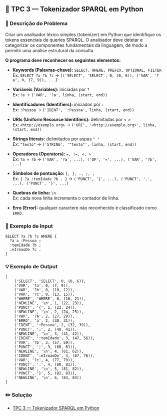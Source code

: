 ## 📝 TPC 3 — Tokenizador SPARQL em Python
### 📌 Descrição do Problema

Criar um analisador léxico simples (tokenizer) em Python que identifique os tokens essenciais de queries SPARQL. O analisador deve detetar e categorizar os componentes fundamentais da linguagem, de modo a permitir uma análise estrutural da consulta.

**O programa deve reconhecer os seguintes elementos:**

- **Keywords (Palavras-chave):** `SELECT, WHERE, PREFIX, OPTIONAL, FILTER`<br>
Ex: `SELECT ?a ?b ?c` → `[('SELECT', 'SELECT', 0, (0, 6)), ('VAR', '?a', 0, (7, 9)), ...]`

- **Variáveis (Variables):** iniciadas por `?`<br>
Ex: `?a` → `('VAR', '?a', linha, (start, end))`

- **Identificadores (Identifiers):** iniciados por `:`<br>
Ex: `:Pessoa` → `('IDENT', ':Pessoa', linha, (start, end))`

- **URIs (Uniform Resource Identifiers):** delimitadas por `< >`<br>
Ex: `<http://exemplo.org>` → `('URI', '<http://exemplo.org>', linha, (start, end))`

- **Strings literais:** delimitados por aspas `" "`<br>
Ex: `"texto"` → `('STRING', '"texto"', linha, (start, end))`

- **Operadores (Operators):** `=, !=, <, >`<br>
Ex: `?a = ?b` → `('VAR', '?a', ...), ('OP', '=', ...), ('VAR', '?b', ...)`

- **Símbolos de pontuação:** `{, }, ., ;, ,`<br>
Ex: `{ ?a :temIdade ?b . }` → `('PUNCT', '{', ...), ('PUNCT', '.', ...), ('PUNCT', '}', ...)`

- **Quebras de linha:** `\n`<br>
Ex: cada nova linha incrementa o contador de linha.

- **Erro (Error):** qualquer caractere não reconhecido é classificado como `ERRO`.

### 🧩 Exemplo de Input
```
SELECT ?a ?b ?c WHERE {
  ?a a :Pessoa ;
  :temIdade ?b ;
  :eIrmaoDe ?c .
}
```

### 💡 Exemplo de Output
```
[
    ('SELECT', 'SELECT', 0, (0, 6)),
    ('VAR', '?a', 0, (7, 9)),
    ('VAR', '?b', 0, (10, 12)),
    ('VAR', '?c', 0, (13, 15)),
    ('WHERE', 'WHERE', 0, (16, 21)),
    ('NEWLINE', '\n', 1, (22, 23)),
    ('PUNCT', '{', 1, (23, 24)),
    ('NEWLINE', '\n', 2, (24, 25)),
    ('VAR', '?a', 2, (27, 29)),
    ('ERRO', 'a', 2, (30, 31)),
    ('IDENT', ':Pessoa', 2, (32, 39)),
    ('PUNCT', ';', 2, (40, 41)),
    ('NEWLINE', '\n', 3, (41, 42)),
    ('IDENT', ':temIdade', 3, (47, 56)),
    ('VAR', '?b', 3, (57, 59)),
    ('PUNCT', ';', 3, (60, 61)),
    ('NEWLINE', '\n', 4, (61, 62)),
    ('IDENT', ':eIrmaoDe', 4, (67, 76)),
    ('VAR', '?c', 4, (77, 79)),
    ('PUNCT', '.', 4, (80, 81)),
    ('NEWLINE', '\n', 5, (81, 82)),
    ('PUNCT', '}', 5, (82, 83)),
    ('NEWLINE', '\n', 6, (83, 84))
]
```

### ✏️ Solução

- [TPC 3 — Tokenizador SPARQL em Python](tpc3.ipynb)
